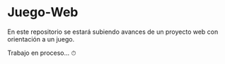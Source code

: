 # Juego-Web
En este repositorio se estará subiendo avances de un proyecto web con orientación a un juego.

Trabajo en proceso... ⏱
